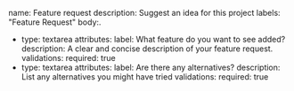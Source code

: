 name: Feature request
description: Suggest an idea for this project
labels: "Feature Request"
body:.
- type: textarea
  attributes:
    label: What feature do you want to see added?
    description: A clear and concise description of your feature request.
  validations:
    required: true
- type: textarea
  attributes:
    label: Are there any alternatives?
    description: List any alternatives you might have tried
  validations:
    required: true
